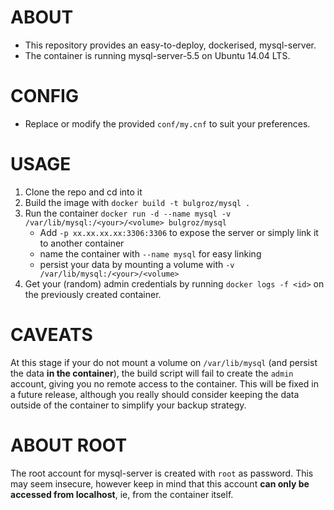ABOUT
=====

+ This repository provides an easy-to-deploy, dockerised, mysql-server.
+ The container is running mysql-server-5.5 on Ubuntu 14.04 LTS.

CONFIG
======
+ Replace or modify the provided `conf/my.cnf` to suit your preferences.

USAGE
=====

1. Clone the repo and cd into it
2. Build the image with `docker build -t bulgroz/mysql .`
3. Run the container `docker run -d --name mysql -v /var/lib/mysql:/<your>/<volume> bulgroz/mysql`
    * Add `-p xx.xx.xx.xx:3306:3306` to expose the server or simply link it to another container
    * name the container with `--name mysql` for easy linking
    * persist your data by mounting a volume with `-v /var/lib/mysql:/<your>/<volume>`
4. Get your (random) admin credentials by running `docker logs -f <id>` on the previously created container.

CAVEATS
=======

At this stage if your do not mount a volume on `/var/lib/mysql` (and persist the data **in the container**), the build script will fail to create the `admin` account, giving you no remote access to the container. 
This will be fixed in a future release, although you really should consider keeping the data outside of the container to simplify your backup strategy.

ABOUT ROOT
==========

The root account for mysql-server is created with `root` as password. This may seem insecure, however keep in mind that this account **can only be accessed from localhost**, ie, from the container itself.
